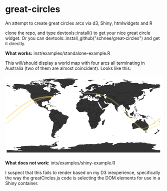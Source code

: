 # great-circles
An attempt to create great circles arcs via d3, Shiny, htmlwidgets and R

clone the repo, and type devtools::install() to get your nice great circle widget. Or you can devtools::install_github("schnee/great-circles") and get it directly.

**What works:**
inst/examples/standalone-example.R 

This will/should display a world map with four arcs all terminating in Australia (two of them are almost coincident). Looks like this:

![world-plot](inst/examples/figures/sample.png)

**What does not work:**
ints/examples/shiny-example.R

I suspect that this fails to render based on my D3 inexperience, specifically the way the greatCircles.js code is selecting the DOM elements for use in a Shiny container.
